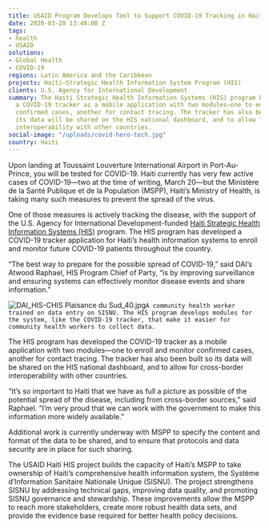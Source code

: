 ```yaml
---
title: USAID Program Develops Tool to Support COVID-19 Tracking in Haiti
date: 2020-03-20 13:48:00 Z
tags:
- health
- USAID
solutions:
- Global Health
- COVID-19
regions: Latin America and the Caribbean
projects: Haiti—Strategic Health Information System Program (HIS)
clients: U.S. Agency for International Development
summary: The Haiti Strategic Health Information Systems (HIS) program has developed
  a COVID-19 tracker as a mobile application with two modules—one to enroll and monitor
  confirmed cases, another for contact tracing. The tracker has also been built so
  its data will be shared on the HIS national dashboard, and to allow for cross-border
  interoperability with other countries.
social-image: "/uploads/covid-hero-tech.jpg"
country: Haiti
---
```


Upon landing at Toussaint Louverture International Airport in Port-Au-Prince, you will be tested for COVID-19. Haiti currently has very few active cases of COVID-19—two at the time of writing, March 20—but the Ministère de la Santé Publique et de la Population (MSPP), Haiti’s Ministry of Health, is taking many such measures to prevent the spread of the virus. 

One of those measures is actively tracking the disease, with the support of the U.S. Agency for International Development-funded [Haiti Strategic Health Information Systems (HIS)](https://www.dai.com/our-work/projects/haiti-strategic-health-information-system-his-program) program. The HIS program has developed a COVID-19 tracker application for Haiti’s health information systems to enroll and monitor future COVID-19 patients throughout the country.

“The best way to prepare for the possible spread of COVID-19,” said DAI’s Atwood Raphael, HIS Program Chief of Party, “is by improving surveillance and ensuring systems can effectively monitor disease events and share information.”

![DAI_HIS-CHIS Plaisance du Sud_40.jpg](/uploads/DAI_HIS-CHIS%20Plaisance%20du%20Sud_40.jpg)`A community health worker trained on data entry on SISNU. The HIS program develops modules for the system, like the COVID-19 tracker, that make it easier for community health workers to collect data.`

The HIS program has developed the COVID-19 tracker as a mobile application with two modules—one to enroll and monitor confirmed cases, another for contact tracing. The tracker has also been built so its data will be shared on the HIS national dashboard, and to allow for cross-border interoperability with other countries.

“It’s so important to Haiti that we have as full a picture as possible of the potential spread of the disease, including from cross-border sources,” said Raphael. “I’m very proud that we can work with the government to make this information more widely available.”

Additional work is currently underway with MSPP to specify the content and format of the data to be shared, and to ensure that protocols and data security are in place for such sharing.

The USAID Haiti HIS project builds the capacity of Haiti’s MSPP to take ownership of Haiti’s comprehensive health information system, the Système d’Information Sanitaire Nationale Unique (SISNU). The project strengthens SISNU by addressing technical gaps, improving data quality, and promoting SISNU governance and stewardship. These improvements allow the MSPP to reach more stakeholders, create more robust health data sets, and provide the evidence base required for better health policy decisions.